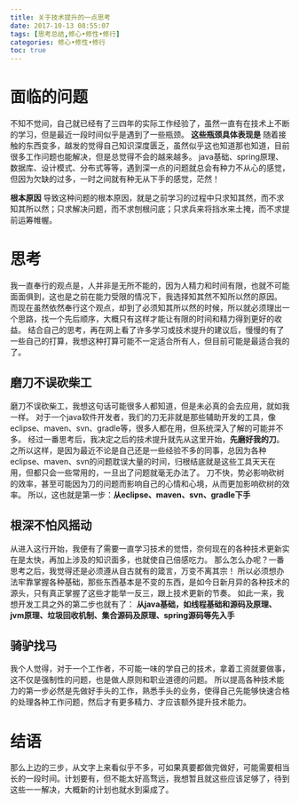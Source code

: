 ```yaml
---
title: 关于技术提升的一点思考
date: 2017-10-13 08:55:07
tags: [思考总结,修心•修性•修行]
categories: 修心•修性•修行
toc: true
---
```

# 面临的问题
不知不觉间，自己就已经有了三四年的实际工作经验了，虽然一直有在技术上不断的学习，但是最近一段时间似乎是遇到了一些瓶颈。
**这些瓶颈具体表现是**
随着接触的东西变多，越发的觉得自己知识深度匮乏，虽然似乎这也知道那也知道，目前很多工作问题也能解决，但是总觉得不会的越来越多。
java基础、spring原理、数据库、设计模式、分布式等等，遇到深一点的问题就总会有种力不从心的感觉，但因为欠缺的过多，一时之间就有种无从下手的感觉，茫然！
<!--more-->
**根本原因**
导致这种问题的根本原因，就是之前学习的过程中只求知其然，而不求知其所以然；只求解决问题，而不求刨根问底；只求兵来将挡水来土掩，而不求提前运筹帷幄。

# 思考
我一直奉行的观点是，人并非是无所不能的，因为人精力和时间有限，也就不可能面面俱到，这也是之前在能力受限的情况下，我选择知其然不知所以然的原因。
而现在虽然依然奉行这个观点，却到了必须知其所以然的时候，所以就必须理出一个思路，找一个先后顺序，大概只有这样才能让有限的时间和精力得到更好的收益。
结合自己的思考，再在网上看了许多学习或技术提升的建议后，慢慢的有了一些自己的打算，我想这种打算可能不一定适合所有人，但目前可能是最适合我的了。

## 磨刀不误砍柴工
磨刀不误砍柴工，我想这句话可能很多人都知道，但是未必真的会去应用，就如我一样。
对于一个java软件开发者，我们的刀无非就是那些辅助开发的工具，像eclipse、maven、svn、gradle等，很多人都在用，但系统深入了解的可能并不多。
经过一番思考后，我决定之后的技术提升就先从这里开始，**先磨好我的刀**。
之所以这样，是因为最近不论是自己还是一些经验不多的同事，总因为各种eclipse、maven、svn的问题耽误大量的时间，归根结底就是这些工具天天在用，但都只会一些常用的，一旦出了问题就毫无办法了。
刀不快，势必影响砍树的效率，甚至可能因为刀的问题而影响自己的心情和心境，从而更加影响砍树的效率。
所以，这也就是第一步：**从eclipse、maven、svn、gradle下手**

## 根深不怕风摇动
从进入这行开始，我便有了需要一直学习技术的觉悟，奈何现在的各种技术更新实在是太快，再加上涉及的知识面多，也就使自己倍感吃力。
那么怎么办呢？一番思考之后，我觉得还是必须遵从自古就有的箴言，万变不离其宗！
所以必须想办法牢靠掌握各种基础，那些东西基本是不变的东西，是如今日新月异的各种技术的源头，只有真正掌握了这些才能举一反三，跟上技术更新的节奏。
如此一来，我想开发工具之外的第二步也就有了：
**从java基础，如线程基础和源码及原理、jvm原理、垃圾回收机制、集合源码及原理、spring源码等先入手**

## 骑驴找马
我个人觉得，对于一个工作者，不可能一味的学自己的技术，拿着工资就要做事，这不仅是强制性的问题，也是做人原则和职业道德的问题。
所以提高各种技术能力的第一步必然是先做好手头的工作，熟悉手头的业务，使得自己先能够快速合格的处理各种工作问题，然后才有更多精力、才应该额外提升技术能力。

# 结语
那么上边的三步，从文字上来看似乎不多，可如果真要都做完做好，可能需要相当长的一段时间。计划要有，但不能太好高骛远，我想暂且就这些应该足够了，待到这些一一解决，大概新的计划也就水到渠成了。